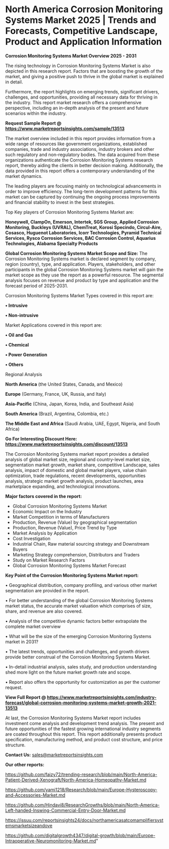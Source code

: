  # North America Corrosion Monitoring Systems Market 2025 | Trends and Forecasts, Competitive Landscape, Product and Application Information

<Strong> Corrosion Monitoring Systems Market Overview 2025 - 2031</strong>

The rising technology in Corrosion Monitoring Systems Market is also depicted in this research report. Factors that are boosting the growth of the market, and giving a positive push to thrive in the global market is explained in detail.

Furthermore, the report highlights on emerging trends, significant drivers, challenges, and opportunities, providing all necessary data for thriving in the industry. This report market research offers a comprehensive perspective, including an in-depth analysis of the present and future scenarios within the industry.

<strong>Request Sample Report @ <a href=https://www.marketreportsinsights.com/sample/13513>https://www.marketreportsinsights.com/sample/13513</a></strong>

The market overview included in this report provides information from a wide range of resources like government organizations, established companies, trade and industry associations, industry brokers and other such regulatory and non-regulatory bodies. The data acquired from these organizations authenticate the Corrosion Monitoring Systems research report, thereby aiding the clients in better decision making. Additionally, the data provided in this report offers a contemporary understanding of the market dynamics.

The leading players are focusing mainly on technological advancements in order to improve efficiency. The long-term development patterns for this market can be captured by continuing the ongoing process improvements and financial stability to invest in the best strategies.

Top Key players of Corrosion Monitoring Systems Market are:

<strong>Honeywell, ClampOn, Emerson, Intertek, SGS Group, Applied Corrosion Monitoring, Buckleys (UVRAL), ChemTreat, Korosi Specindo, Circul-Aire, Cosasco, Huguenot Laboratories, Icorr Technologies, Pyramid Technical Services, Rysco Corrosion Services, BAC Corrosion Control, Aquarius Technologies, Alabama Specialty Products</strong>

<strong><b>Global Corrosion Monitoring Systems Market Scope and Size:</b></strong>
The Corrosion Monitoring Systems market is declared segment by company, region (country), type, and application. Players, stakeholders, and other participants in the global Corrosion Monitoring Systems market will gain the market scope as they use the report as a powerful resource. The segmental analysis focuses on revenue and product by type and application and the forecast period of 2025-2031.

Corrosion Monitoring Systems Market Types covered in this report are:

<strong>• Intrusive

• Non-intrusive</strong>

Market Applications covered in this report are:

<strong>• Oil and Gas

• Chemical

• Power Generation

• Others</strong> 

Regional Analysis

<strong>North America</strong> (the United States, Canada, and Mexico)

<strong>Europe</strong> (Germany, France, UK, Russia, and Italy)

<strong>Asia-Pacific</strong> (China, Japan, Korea, India, and Southeast Asia)

<strong>South America</strong> (Brazil, Argentina, Colombia, etc.)

<strong>The Middle East and Africa</strong> (Saudi Arabia, UAE, Egypt, Nigeria, and South Africa)

<strong>Go For Interesting Discount Here: <a href=https://www.marketreportsinsights.com/discount/13513>https://www.marketreportsinsights.com/discount/13513</a></strong>

The Corrosion Monitoring Systems market report provides a detailed analysis of global market size, regional and country-level market size, segmentation market growth, market share, competitive Landscape, sales analysis, impact of domestic and global market players, value chain optimization, trade regulations, recent developments, opportunities analysis, strategic market growth analysis, product launches, area marketplace expanding, and technological innovations.

<strong><b>Major factors covered in the report:</b></strong>
<ul>
  <li>Global Corrosion Monitoring Systems Market </li>
  <li>Economic Impact on the Industry</li>
  <li>Market Competition in terms of Manufacturers</li>
  <li>Production, Revenue (Value) by geographical segmentation</li>
  <li>Production, Revenue (Value), Price Trend by Type</li>
  <li>Market Analysis by Application</li>
  <li>Cost Investigation</li>
  <li>Industrial Chain, Raw material sourcing strategy and Downstream Buyers</li>
  <li>Marketing Strategy comprehension, Distributors and Traders</li>
  <li>Study on Market Research Factors</li>
  <li>Global Corrosion Monitoring Systems Market Forecast</li>
</ul>

<strong><b>Key Point of the Corrosion Monitoring Systems Market report:</b></strong>

• Geographical distribution, company profiling, and various other market segmentation are provided in the report.

• For better understanding of the global Corrosion Monitoring Systems market status, the accurate market valuation which comprises of size, share, and revenue are also covered.

• Analysis of the competitive dynamic factors better extrapolate the complete market overview

• What will be the size of the emerging Corrosion Monitoring Systems market in 2031?

• The latest trends, opportunities and challenges, and growth drivers provide better construal of the Corrosion Monitoring Systems Market.

• In-detail industrial analysis, sales study, and production understanding shed more light on the future market growth rate and scope.

• Report also offers the opportunity for customization as per the customer request.

<strong><b>View Full Report @ <a href=https://www.marketreportsinsights.com/industry-forecast/global-corrosion-monitoring-systems-market-growth-2021-13513>https://www.marketreportsinsights.com/industry-forecast/global-corrosion-monitoring-systems-market-growth-2021-13513</a></b></strong>


At last, the Corrosion Monitoring Systems Market report includes investment come analysis and development trend analysis. The present and future opportunities of the fastest growing international industry segments are coated throughout this report. This report additionally presents product specification, manufacturing method, and product cost structure, and price structure.

<strong>Contact Us:</strong>
sales@marketreportsinsights.com

<strong>Our other reports:</strong>

<a href=https://github.com/faizy72/trending-research/blob/main/North-America-Patient-Derived-Xenograft/North-America-Homeopathy-Market.md>https://github.com/faizy72/trending-research/blob/main/North-America-Patient-Derived-Xenograft/North-America-Homeopathy-Market.md</a>

<a href=https://github.com/yami1218/Research/blob/main/Europe-Hysteroscopy-and-Accessories-Market.md>https://github.com/yami1218/Research/blob/main/Europe-Hysteroscopy-and-Accessories-Market.md</a>

<a href=https://github.com/Hindavi8/ResearchGrowths/blob/main/North-America-Left-handed-Inswing-Commercial-Entry-Door-Market.md>https://github.com/Hindavi8/ResearchGrowths/blob/main/North-America-Left-handed-Inswing-Commercial-Entry-Door-Market.md</a>

<a href=https://issuu.com/reportsinsights24/docs/northamericasatcomamplifiersystemsmarketsizeandove>https://issuu.com/reportsinsights24/docs/northamericasatcomamplifiersystemsmarketsizeandove</a>

<a href=https://github.com/digitalgrowth4347/digital-growth/blob/main/Europe-Intraoperative-Neuromonitoring-Market.md>https://github.com/digitalgrowth4347/digital-growth/blob/main/Europe-Intraoperative-Neuromonitoring-Market.md</a>"
